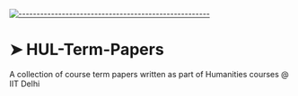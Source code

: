 <!-- ⚠️ This README has been generated from the file(s) "blueprint.md" ⚠️-->
[![-----------------------------------------------------](https://raw.githubusercontent.com/andreasbm/readme/master/assets/lines/colored.png)](#hul-term-papers)

# ➤ HUL-Term-Papers
A collection of course term papers written as part of Humanities courses @ IIT Delhi
